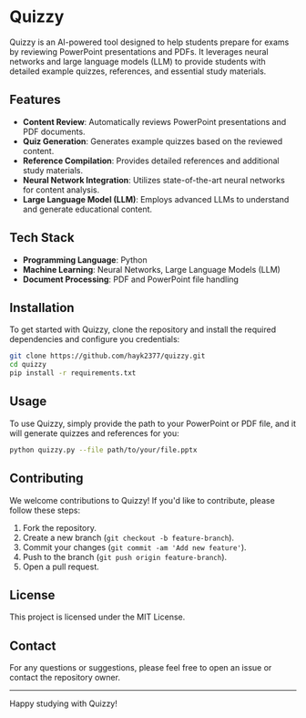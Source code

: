 # Quizzy

Quizzy is an AI-powered tool designed to help students prepare for exams by reviewing PowerPoint presentations and PDFs. It leverages neural networks and large language models (LLM) to provide students with detailed example quizzes, references, and essential study materials.

## Features

- **Content Review**: Automatically reviews PowerPoint presentations and PDF documents.
- **Quiz Generation**: Generates example quizzes based on the reviewed content.
- **Reference Compilation**: Provides detailed references and additional study materials.
- **Neural Network Integration**: Utilizes state-of-the-art neural networks for content analysis.
- **Large Language Model (LLM)**: Employs advanced LLMs to understand and generate educational content.

## Tech Stack

- **Programming Language**: Python
- **Machine Learning**: Neural Networks, Large Language Models (LLM)
- **Document Processing**: PDF and PowerPoint file handling

## Installation

To get started with Quizzy, clone the repository and install the required dependencies and configure you credentials:

```bash
git clone https://github.com/hayk2377/quizzy.git
cd quizzy
pip install -r requirements.txt
```

## Usage

To use Quizzy, simply provide the path to your PowerPoint or PDF file, and it will generate quizzes and references for you:
```bash
python quizzy.py --file path/to/your/file.pptx
```

## Contributing

We welcome contributions to Quizzy! If you'd like to contribute, please follow these steps:

1. Fork the repository.
2. Create a new branch (`git checkout -b feature-branch`).
3. Commit your changes (`git commit -am 'Add new feature'`).
4. Push to the branch (`git push origin feature-branch`).
5. Open a pull request.

## License

This project is licensed under the MIT License.

## Contact

For any questions or suggestions, please feel free to open an issue or contact the repository owner.

---

Happy studying with Quizzy!


